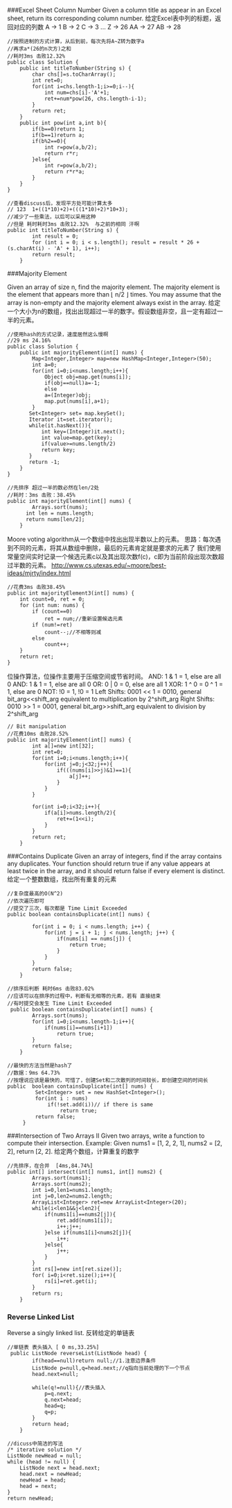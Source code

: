 ###Excel Sheet Column Number
Given a column title as appear in an Excel sheet, return its corresponding column number.
给定Excel表中列的标题，返回对应的列数
 	A -> 1
    B -> 2
    C -> 3
    ...
    Z -> 26
    AA -> 27
    AB -> 28 
```
//按照进制的方式计算，从后到前，每次先将A~Z转为数字a
//再求a*(26的n次方)之和
//耗时3ms 击败12.32%
public class Solution {
    public int titleToNumber(String s) {
        char chs[]=s.toCharArray();
        int ret=0;
        for(int i=chs.length-1;i>=0;i--){
            int num=chs[i]-'A'+1;
            ret+=num*pow(26, chs.length-i-1);
        }
        return ret;
    }
    public int pow(int a,int b){
		if(b==0)return 1;
		if(b==1)return a;
		if(b%2==0){
			int r=pow(a,b/2);
			return r*r;
		}else{
			int r=pow(a,b/2);
			return r*r*a;
		}
	}
}
```

```
//查看discuss后，发现平方处可能计算太多
// 123  1+((1*10)+2)+(((1*10)+2)*10+3);
//减少了一些乘法，以后可以采用这种
//但是 耗时耗时3ms 击败12.32%  与之前的相同 汗啊
public int titleToNumber(String s) {
        int result = 0;
        for (int i = 0; i < s.length(); result = result * 26 + (s.charAt(i) - 'A' + 1), i++);
        return result;
    }
```

###Majority Element

Given an array of size n, find the majority element. The majority element is the element that appears more than ⌊ n/2 ⌋ times.
You may assume that the array is non-empty and the majority element always exist in the array.
给定一个大小为n的数组，找出出现超过一半的数字。假设数组非空，且一定有超过一半的元素。

```
//使用hash的方式记录，速度居然这么慢啊
//29 ms 24.16%
public class Solution {
    public int majorityElement(int[] nums) {
        Map<Integer,Integer> map=new HashMap<Integer,Integer>(50);
        int a=0;
        for(int i=0;i<nums.length;i++){
            Object obj=map.get(nums[i]);
            if(obj==null)a=-1;
            else
            a=(Integer)obj;
            map.put(nums[i],a+1);
        }
       Set<Integer> set= map.keySet();
       Iterator it=set.iterator();
       while(it.hasNext()){
           int key=(Integer)it.next();
           int value=map.get(key);
           if(value>=nums.length/2)
           return key;
       }
       return -1;
    }
}
```

```
//先排序 超过一半的数必然在len/2处
//耗时：3ms 击败：38.45%
public int majorityElement(int[] nums) {
        Arrays.sort(nums);
      int len = nums.length;
      return nums[len/2];
    }
```

Moore voting algorithm从一个数组中找出出现半数以上的元素。
思路：每次遇到不同的元素，将其从数组中删除，最后的元素肯定就是要求的元素了
我们使用常量空间实时记录一个候选元素c以及其出现次数f(c)，c即为当前阶段出现次数超过半数的元素。
http://www.cs.utexas.edu/~moore/best-ideas/mjrty/index.html
```
//花费3ms 击败38.45%
public int majorityElement3(int[] nums) {
    int count=0, ret = 0;
    for (int num: nums) {
        if (count==0)
            ret = num;//重新设置候选元素
        if (num!=ret)
            count--;//不相等则减
        else
            count++;
    }
    return ret;
}
```

位操作算法，位操作主要用于压缩空间或节省时间。
AND: 1 & 1 = 1, else are all 0
AND: 1 & 1 = 1, else are all 0
OR: 0 | 0 = 0, else are all 1
XOR: 1 ^ 0 = 0 ^ 1 = 1, else are 0 
NOT: !0 = 1, !0 = 1
Left Shifts: 0001 << 1 = 0010, general bit_arg<<shift_arg equivalent to multiplication by 2^shift_arg
Right Shifts: 0010 >> 1 = 0001, general bit_arg>>shift_arg equivalent to division by 2^shift_arg
```
// Bit manipulation 
//花费10ms 击败28.52%
public int majorityElement(int[] nums) {
    	int a[]=new int[32];
    	int ret=0;
    	for(int i=0;i<nums.length;i++){
    		for(int j=0;j<32;j++){
    			if(((nums[i]>>j)&1)==1){
    				a[j]++;
    			}
    		}
    	}
    	
    	for(int i=0;i<32;i++){
    		if(a[i]>nums.length/2){
    			ret+=(1<<i);
    		}
    	}
    	return ret;
    }
```

###Contains Duplicate
Given an array of integers, find if the array contains any duplicates. Your function should return true if any value appears at least twice in the array, and it should return false if every element is distinct.
给定一个整数数组，找出所有重复的元素

```
//复杂度最高的O(N^2)
//依次遍历即可
//提交了三次，每次都是 Time Limit Exceeded
public boolean containsDuplicate(int[] nums) {

        for(int i = 0; i < nums.length; i++) {
            for(int j = i + 1; j < nums.length; j++) {
                if(nums[i] == nums[j]) {
                    return true;
                }
            }
        }
        return false;
    }
```

```
//排序后判断 耗时6ms 击败83.02%
//应该可以在排序的过程中，判断有无相等的元素，若有 直接结束
//有时提交会发生 Time Limit Exceeded
 public boolean containsDuplicate(int[] nums) {
        Arrays.sort(nums);
    	for(int i=0;i<nums.length-1;i++){
        	if(nums[i]==nums[i+1])
        		return true;
        }
    	return false;
    }
```

```
//最快的方法当然是hash了
//数据：9ms 64.73%
//按理说应该是最快的，可惜了，创建Set和二次散列的时间较长，即创建空间的时间长
public  boolean containsDuplicate(int[] nums) {
         Set<Integer> set = new HashSet<Integer>();
         for(int i : nums)
             if(!set.add(i))// if there is same
                 return true; 
         return false;
     }
```

###Intersection of Two Arrays II
Given two arrays, write a function to compute their intersection.
Example:
Given nums1 = [1, 2, 2, 1], nums2 = [2, 2], return [2, 2].
给定两个数组，计算重复的数字

```
//先排序，在合并  [4ms,84.74%]
public int[] intersect(int[] nums1, int[] nums2) {
        Arrays.sort(nums1);
        Arrays.sort(nums2);
        int i=0,len1=nums1.length;
        int j=0,len2=nums2.length;
        ArrayList<Integer> ret=new ArrayList<Integer>(20);
        while(i<len1&&j<len2){
            if(nums1[i]==nums2[j]){
                ret.add(nums1[i]);
                i++;j++;
            }else if(nums1[i]<nums2[j]){
                i++;
            }else{
                j++;
            }
        }
        int rs[]=new int[ret.size()];
        for( i=0;i<ret.size();i++){
            rs[i]=ret.get(i);
        }
        return rs;
    }
```


### Reverse Linked List
Reverse a singly linked list. 反转给定的单链表
```
//单链表 表头插入 [ 0 ms,33.25%]
 public ListNode reverseList(ListNode head) {
        if(head==null)return null;//1.注意边界条件
        ListNode p=null,q=head.next;//q指向当前处理的下一个节点
        head.next=null;
        
        while(q!=null){//表头插入
            p=q.next;
            q.next=head;
            head=q;
            q=p;
        }
        return head;
    }

//dicuss中简洁的写法
/* iterative solution */
ListNode newHead = null;
while (head != null) {
    ListNode next = head.next;
    head.next = newHead;
    newHead = head;
    head = next;
}
return newHead;
```
